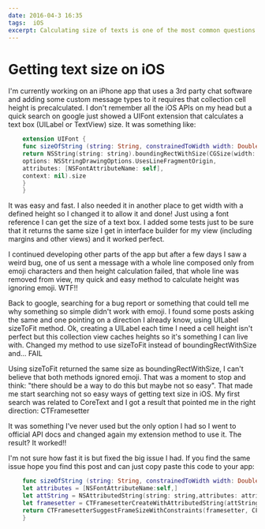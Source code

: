 ```yaml
---
date: 2016-04-3 16:35
tags:  iOS
excerpt: Calculating size of texts is one of the most common questions when you start working on iOS. Soon you need to calculate the size of some UI element and frequently that includes text. I explored some of the ways to do it and here I give some insights from that exploration.
---
```

# Getting text size on iOS

I'm currently working on an iPhone app that uses a 3rd party chat software and adding some custom message types to it requires that collection cell height is precalculated. I don't remember all the iOS APIs on my head but a quick search on google just showed a UIFont extension that calculates a text box (UILabel or TextView) size.  It was something like:

```swift
	extension UIFont {
	func sizeOfString (string: String, constrainedToWidth width: Double) -> CGSize {
	return NSString(string: string).boundingRectWithSize(CGSize(width: width, height: DBL_MAX),
	options: NSStringDrawingOptions.UsesLineFragmentOrigin,
	attributes: [NSFontAttributeName: self],
	context: nil).size
	}
	}
```

It was easy and fast. I also needed it in another place to get width with a defined height so I changed it to allow it and done! Just using a font reference I can get the size of a text box. I added some tests just to be sure that it returns the same size I get in interface builder for my view (including margins and other views) and it worked perfect.

I continued developing other parts of the app but after a few days I saw a weird bug, one of us sent a message with a whole line composed only from emoji characters and then height calculation failed, that whole line was removed from view, my quick and easy method to calculate height was ignoring emoji. WTF!!

Back to google, searching for a bug report or something that could tell me why something so simple didn't work with emoji. I found some posts asking the same and one pointing on a direction I already know, using UILabel sizeToFit method. Ok, creating a UILabel each time I need a cell height isn't perfect but this collection view caches heights so it's something I can live with. Changed my method to use sizeToFit instead of boundingRectWithSize and... FAIL

Using sizeToFit returned the same size as boundingRectWithSize, I can't believe that both methods ignored emoji. That was a moment to stop and think: "there should be a way to do this but maybe not so easy". That made me start searching not so easy ways of getting text size in iOS. My first search was related to CoreText and I got a result that pointed me in the right direction: CTFramesetter

It was something I've never used but the only option I had so I went to official API docs and changed again my extension method to use it. The result? It worked!!

I'm not sure how fast it is but fixed the big issue I had. If you find the same issue hope you find this post and can just copy paste this code to your app:

```swift
	func sizeOfString (string: String, constrainedToWidth width: Double) -> CGSize {
	let attributes = [NSFontAttributeName:self,]
	let attString = NSAttributedString(string: string,attributes: attributes)
	let framesetter = CTFramesetterCreateWithAttributedString(attString)
	return CTFramesetterSuggestFrameSizeWithConstraints(framesetter, CFRange(location: 0,length: 0), nil, CGSize(width: width, height: DBL_MAX), nil)
	}
```
